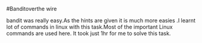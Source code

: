 #Banditoverthe wire


bandit was really easy.As the hints are given it is much more easies .I learnt lot of commands in linux with this task.Most of the important Linux commands are used here.
It took just 1hr for me to solve this task.

